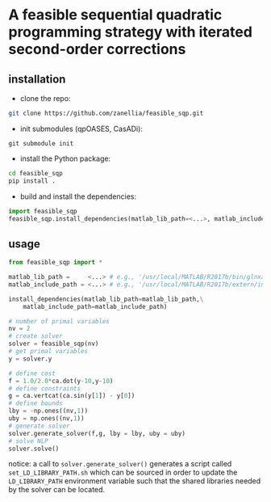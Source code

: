 # A feasible sequential quadratic programming strategy with iterated second-order corrections

## installation
- clone the repo: 
```bash
git clone https://github.com/zanellia/feasible_sqp.git
```
- init submodules (qpOASES, CasADi):
```
git submodule init
```
- install the Python package:
```bash
cd feasible_sqp
pip install .
```
- build and install the dependencies:
```python
import feasible_sqp
feasible_sqp.install_dependencies(matlab_lib_path=<...>, matlab_include_path=<...>)
```

## usage
```python
from feasible_sqp import *

matlab_lib_path =     <...> # e.g., '/usr/local/MATLAB/R2017b/bin/glnxa64'
matlab_include_path = <...> # e.g., '/usr/local/MATLAB/R2017b/extern/include'

install_dependencies(matlab_lib_path=matlab_lib_path,\
    matlab_include_path=matlab_include_path)

# number of primal variables
nv = 2
# create solver
solver = feasible_sqp(nv)
# get primal variables
y = solver.y

# define cost
f = 1.0/2.0*ca.dot(y-10,y-10)
# define constraints
g = ca.vertcat(ca.sin(y[1]) - y[0])
# define bounds
lby = -np.ones((nv,1))
uby = np.ones((nv,1))
# generate solver
solver.generate_solver(f,g, lby = lby, uby = uby)
# solve NLP
solver.solve()
```
notice: a call to
`solver.generate_solver()` generates a script called `set_LD_LIBRARY_PATH.sh` which can be sourced in order to update the `LD_LIBRARY_PATH` environment variable such that the shared libraries needed by the solver can be located.
